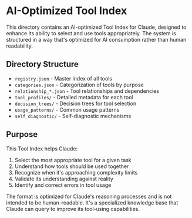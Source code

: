 # AI-Optimized Tool Index

This directory contains an AI-optimized Tool Index for Claude, designed to enhance
its ability to select and use tools appropriately. The system is structured in a way
that's optimized for AI consumption rather than human readability.

## Directory Structure

- `registry.json` - Master index of all tools
- `categories.json` - Categorization of tools by purpose
- `relationship_*.json` - Tool relationships and dependencies
- `tool_profiles/` - Detailed metadata for each tool
- `decision_trees/` - Decision trees for tool selection
- `usage_patterns/` - Common usage patterns
- `self_diagnostic/` - Self-diagnostic mechanisms

## Purpose

This Tool Index helps Claude:
1. Select the most appropriate tool for a given task
2. Understand how tools should be used together
3. Recognize when it's approaching complexity limits
4. Validate its understanding against reality
5. Identify and correct errors in tool usage

The format is optimized for Claude's reasoning processes and is not intended to be
human-readable. It's a specialized knowledge base that Claude can query to improve
its tool-using capabilities.
